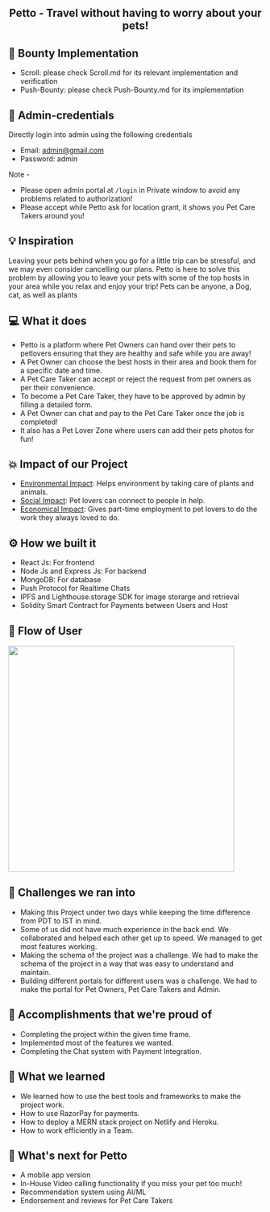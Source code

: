 <h2 align="center">Petto - Travel without having to worry about your pets! </h2>

## 🔑 Bounty Implementation
 - Scroll: please check Scroll.md for its relevant implementation and verification
 - Push-Bounty: please check Push-Bounty.md for its implementation

## 🔑 Admin-credentials
Directly login into admin using the following credentials
 - Email: admin@gmail.com
 - Password: admin
 
 Note - 
 * Please open admin portal at ```/login``` in Private window to avoid any problems related to authorization!
 * Please accept while Petto ask for location grant, it shows you Pet Care Takers around you!
## 💡 Inspiration
Leaving your pets behind when you go for a little trip can be stressful, and we may even consider cancelling our plans. Petto is here to solve this problem by allowing you to leave your pets with some of the top hosts in your area while you relax and enjoy your trip! 
Pets can be anyone, a Dog, cat, as well as plants
## 💻 What it does
* Petto is a platform where Pet Owners can hand over their pets to petlovers ensuring that they are healthy and safe while you are away!
* A Pet Owner can choose the best hosts in their area and book them for a specific date and time.
* A Pet Care Taker can accept or reject the request from pet owners as per their convenience.
* To become a Pet Care Taker, they have to be approved by admin by filling a detailed form.
* A Pet Owner can chat and pay to the Pet Care Taker once the job is completed!
* It also has a Pet Lover Zone where users can add their pets photos for fun!


## 💥 Impact of our Project

- <ins>Environmental Impact</ins>:  Helps environment by taking care of plants and animals.
- <ins>Social Impact</ins>: Pet lovers can connect to people in help.
- <ins>Economical Impact</ins>: Gives part-time employment to pet lovers to do the work they always loved to do.

## ⚙️ How we built it

- React Js: For frontend
- Node Js and Express Js: For backend
- MongoDB: For database
- Push Protocol for Realtime Chats
- IPFS and Lighthouse.storage SDK for image storarge and retrieval
- Solidity Smart Contract for Payments between Users and Host
## 🔁 Flow of User
<img style="width:28rem;" src="https://user-images.githubusercontent.com/73652194/172038631-8aa82c53-e68c-4579-90c2-a53cc4e384bb.png"/>


## 🧠 Challenges we ran into
- Making this Project under two days while keeping the time difference from PDT to IST in mind.
- Some of us did not have much experience in the back end. We collaborated and helped each other get up to speed. We managed to get most features working.
- Making the schema of the project was a challenge. We had to make the schema of the project in a way that was easy to understand and maintain.
- Building different portals for different users was a challenge. We had to make the portal for Pet Owners, Pet Care Takers and Admin.

## 🏅 Accomplishments that we're proud of

- Completing the project within the given time frame.
- Implemented most of the features we wanted.
- Completing the Chat system with Payment Integration.

## 📖 What we learned

- We learned how to use the best tools and frameworks to make the project work.
- How to use RazorPay for payments.
- How to deploy a MERN stack project on Netlify and Heroku.
- How to work efficiently in a Team.

## 🚀 What's next for Petto

- A mobile app version
- In-House Video calling functionality if you miss your pet too much!
- Recommendation system using AI/ML
- Endorsement and reviews for Pet Care Takers
